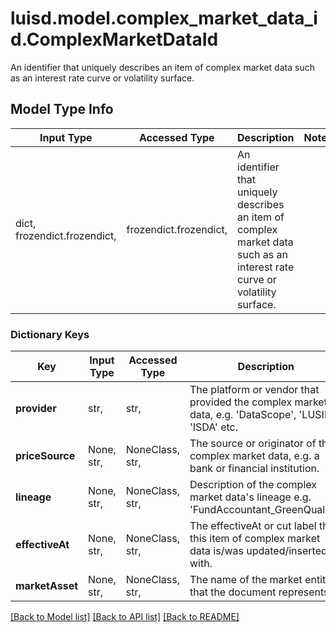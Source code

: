 # luisd.model.complex_market_data_id.ComplexMarketDataId

An identifier that uniquely describes an item of complex market data such as an interest rate curve or volatility surface.

## Model Type Info
Input Type | Accessed Type | Description | Notes
------------ | ------------- | ------------- | -------------
dict, frozendict.frozendict,  | frozendict.frozendict,  | An identifier that uniquely describes an item of complex market data such as an interest rate curve or volatility surface. | 

### Dictionary Keys
Key | Input Type | Accessed Type | Description | Notes
------------ | ------------- | ------------- | ------------- | -------------
**provider** | str,  | str,  | The platform or vendor that provided the complex market data, e.g. &#x27;DataScope&#x27;, &#x27;LUSID&#x27;, &#x27;ISDA&#x27; etc. | 
**priceSource** | None, str,  | NoneClass, str,  | The source or originator of the complex market data, e.g. a bank or financial institution. | [optional] 
**lineage** | None, str,  | NoneClass, str,  | Description of the complex market data&#x27;s lineage e.g. &#x27;FundAccountant_GreenQuality&#x27;. | [optional] 
**effectiveAt** | None, str,  | NoneClass, str,  | The effectiveAt or cut label that this item of complex market data is/was updated/inserted with. | [optional] 
**marketAsset** | None, str,  | NoneClass, str,  | The name of the market entity that the document represents | [optional] 

[[Back to Model list]](../../README.md#documentation-for-models) [[Back to API list]](../../README.md#documentation-for-api-endpoints) [[Back to README]](../../README.md)

